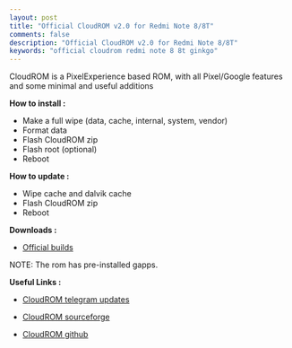 ```yaml
---
layout: post
title: "Official CloudROM v2.0 for Redmi Note 8/8T"
comments: false
description: "Official CloudROM v2.0 for Redmi Note 8/8T"
keywords: "official cloudrom redmi note 8 8t ginkgo"
---
```


CloudROM is a PixelExperience based ROM, with all Pixel/Google features and some minimal and useful additions

**How to install :**
* Make a full wipe (data, cache, internal, system, vendor)
* Format data
* Flash CloudROM zip
* Flash root (optional)
* Reboot

**How to update :**
* Wipe cache and dalvik cache
* Flash CloudROM zip
* Reboot

**Downloads :**

 * [Official builds](https://sourceforge.net/projects/cloud-rom/files/v2.x_11/ginkgo/)

NOTE: The rom has pre-installed gapps.

**Useful Links :**
 * [CloudROM telegram updates](https://t.me/cloud_updates)

 * [CloudROM sourceforge](https://sourceforge.net/projects/cloud-rom/files/)

 * [CloudROM github](https://github.com/Cloud-ROM)


